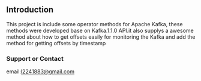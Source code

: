 ## Introduction

 This project is include some operator methods for Apache Kafka, these methods were developed base on Kafka.1.1.0 API.it also supplys a awesome method about how to get offsets easily for monitoring the Kafka and add the method for  getting offsets by timestamp
### Support or Contact

email:l2241883@gmail.com
